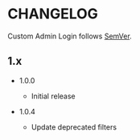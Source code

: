 # CHANGELOG

Custom Admin Login follows [SemVer](http://semver.org/).

## 1.x

- 1.0.0
  - Initial release

- 1.0.4
  - Update deprecated filters
